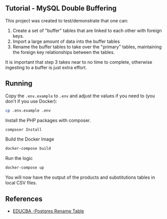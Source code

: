 Tutorial - MySQL Double Buffering
---------------------------------

This project was created to test/demonstrate that one can:

1. Create a set of "buffer" tables that are linked to each other with foreign keys.
2. Import a large amount of data into the buffer tables
3. Rename the buffer tables to take over the "primary" tables, maintaining the foreign key relationships between the tables.

It is important that step 3 takes near to no time to complete, otherwise ingesting to a buffer is just extra effort.


## Running

Copy the `.env.example` to `.env` and adjust the values if you need to (you don't if you use Docker):

```bash
cp .env.example .env
```

Install the PHP packages with composer.

```bash
composer Install
```

Build the Docker Image

```bash
docker-compose build
```

Run the logic
```bash
docker-compose up
```

You will now have the output of the products and substitutions tables in local CSV files.

## References
* [EDUCBA -Postgres Rename Table](https://www.educba.com/postgres-rename-table/)
